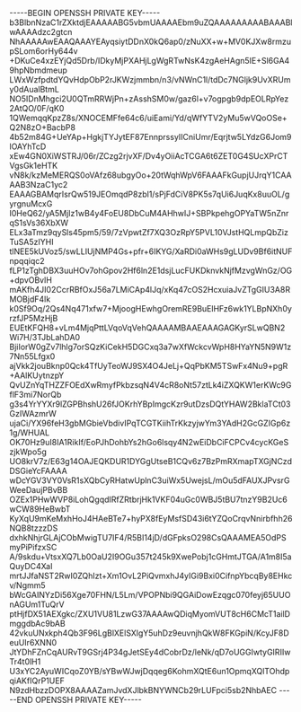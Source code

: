 -----BEGIN OPENSSH PRIVATE KEY-----
b3BlbnNzaC1rZXktdjEAAAAABG5vbmUAAAAEbm9uZQAAAAAAAAABAAABlwAAAAdzc2gtcn
NhAAAAAwEAAQAAAYEAyqsiytDDnX0kQ6ap0/zNuXX+w+MV0KJXw8rmzupSLom6orHy644v
+DKuCe4xzEYjQd5Drb/IDkyMjPXAHjLgWgRTwNsK4zgAeHAgn5IE+Sl6GA49hpNbmdmeup
LWxWzfpdtdYQvHdpObP2rJKWzjmmbn/n3/vNWnC1l/tdDc7NGljk9UvXRUmy0dAualBtmL
NO5IDnMhgci2U0QTmRRWjPn+zAsshSM0w/gaz6l+v7ogpgb9dpEOLRpYez2AtQO/0F/qK0
1QWemqqKpzZ8s/XNOCEMFfe64c6/uiEami/Yd/qWfYTV2yMu5wVQoOSe+Q2N8zO+BacbP8
4b52m84G+UeYAp+HgkjTYJytEF87EnnprssyIICniUmr/Eqrjtw5LYdzG6Jom9lOAYhTcD
xEw4GN0XiWSTRJ/06r/ZCzg2rjvXF/Dv4yOiiAcTCGA6t6ZET0G4SUcXPrCTVgsGk1eHTK
vN8k/kzMeMERQS0oVAfz68ubgyOo+20tWqhWpV6FAAAFkGupjUJrqY1CAAAAB3NzaC1yc2
EAAAGBAMqrIsrQw519JEOmqdP8zbl1/sPjFdCiV8PK5s7qUi6JuqKx8uuOL/gyrgnuMcxG
I0HeQ62/yA5MjIz1wB4y4FoEU8DbCuM4AHhwIJ+SBPkpehgOPYaTW5nZnrqS1sVs36XbXW
ELx3aTmz9qySls45pm5/59/7zVpwtZf7XQ3OzRpY5PVL10VJstHQLmpQbZizTuSA5zIYHI
tlNEE5kUVoz5/swLLIUjNMP4Gs+pfr+6IKYG/XaRDi0aWHs9gLUDv9Bf6itNUFnpqqiqc2
fLP1zTghDBX3uuHOv7ohGpov2Hf6ln2E1dsjLucFUKDknvkNjfMzvgWnGz/OG+dpvOBvlH
mAKfh4JI02CcrRBfOxJ56a7LMiCAp4lJq/xKq47cOS2HcxuiaJvZTgGIU3A8RMOBjdF4lk
k0Sf9Oq/2Qs4Nq471xfw7+MjoogHEwhgOremRE9BuElHFz6wk1YLBpNXh0yrzfJP5MzHjB
EUEtKFQH8+vLm4MjqPttLVqoVqVehQAAAAMBAAEAAAGAGKyrSLwQBN2Wi7H/3TJbLahDA0
BjiIorW0gZv7lhlg7orSQzKiCekH5DGCxq3a7wXfWckcvWpH8HYaYN5N9W1z7Nn55Lfgx0
ajVkk2jouBknp0Qck4TfUyTeoWJ9SX4O4JeLj+QqPbKM5TSwFx4Nu9+pgR+AAlKUytnzpY
QvUZnYqTHZZFOEdXwRmyfPkbzsqN4V4cR8oNt57ztLk4iZXQKW1erKWc9GflF3mi7NorQb
g3s4YrYYXr9lZGPBhshU26fJOKrhYBpImgcKzr9utDzsDQtYHAW2BklaTCt03GzIWAzmrW
ujaCi/YX96feH3gbMGbieVbdivIPqTCGTKiihTrKkzyjwYm3YAdH2GcGZIGp6z1g/WHUAL
OK70Hz9uI8IA1RikIf/EoPJhDohbYs2hGo6lsqy4N2wEiDbCiFCPCv4cycKGeSzjkWpo5g
UO8krV7z/E63g14OAJEQKDUR1DYGgUtseB1CQv6z7BzPmRXmapTXGjNCzdDSGieYcFAAAA
wDcYGV3VY0VsR1sXQbCyRHatwUplnC3uiWx5UwejsL/mOu5dFAUXJPvsrGWeeDaujPBvBB
OZEx1PHwWVP8iLohQgqdIRfZRtbrjHk1VKF04uGc0WBJ5tBU7tnzY9B2Uc6wCW89HeBwbT
KyXqU9mKeMxhHoJ4HAeBTe7+hyPX8fEyMsfSD43i6tYZQoCrqvNnirbfhh26NQB8tzzzDS
dxhkNhjrGLAjCObMwigTU7IF4/R5BI14jD/dGFpksO298CsQAAAMEA5OdPSmyPiPifzxSC
A/9skdu+VtsxXQ7Lb0OaU2I9OGu357t245k9XwePobj1cGHmtJTGA/A1m8I5aQuyDC4XaI
mrtJJfaNST2RwI0ZQhIzt+Xm1OvL2PiQvmxhJ4yIGi9Bxi0CifnpYbcqBy8EHkcv/Ngmm5
bWcGAINYzDi56Xge70FHN/L5Lm/VPOPNbi9QGAiDowEzqgc070feyj65UUOnAGUm1TuQrV
ptHjfDX51AEXgkc/ZXU1VU81LzwG37AAAAwQDiqMyomVUT8cH6CMcT1ailDmggdbAc9bAB
42vkuUNxkph4Qb3F96LgBlXElSXlgY5uhDz9euvnjhQkW8FKGpiN/KcyJF8DeuUIr6XNN0
JtYDhFZnCqAURvT9GSrj4P34gJetSEy4dCobrDz/leNk/qD7oUGGIwtyGIRIIwTr4t0lH1
U3xYC2AyuWICqoZ0YB/sYBwWJwjDqqeg6KohmXQtE6un1OpmqXQlTOhdpqiAKfIQrP1UEF
N9zdHbzzDOPX8AAAAZamJvdXJlbkBNYWNCb29rLUFpci5sb2NhbAEC
-----END OPENSSH PRIVATE KEY-----
